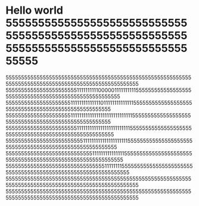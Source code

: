 # Hello world 55555555555555555555555555555555555555555555555555555555555555555555555555555555555555555
5555555555555555555555555555555555555555555555555555555555555555555555555555555555555555555555555555555
5555555555555555555555511111111110000011111111115555555555555555555555555555555555555555555555555555555
5555555555555555555551111111111111101111111111111155555555555555555555555555555555555555555555555555555
5555555555555555555551111111111111111111111111111155555555555555555555555555555555555555555555555555555
5555555555555555555555511111111111111111111111115555555555555555555555555555555555555555555555555555555
5555555555555555555555555111111111111111111111555555555555555555555555555555555555555555555555555555555
5555555555555555555555555555111111111111111555555555555555555555555555555555555555555555555555555555555
5555555555555555555555555555555511111111555555555555555555555555555555555555555555555555555555555555555
5555555555555555555555555555555555555555555555555555555555555555555555555555555555555555555555555555555
5555555555555555555555555555555555555555555555555555555555555555555555555555555555555555555555555555555